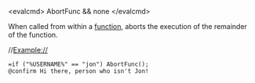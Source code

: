 \<evalcmd\> AbortFunc && none \</evalcmd\>

When called from within a [function](/Manual/evaluator/applicable_contexts/functions/commands.md), aborts the execution of the remainder of the function.

//<Example://>

    =if ("%USERNAME%" == "jon") AbortFunc();
    @confirm Hi there, person who isn't Jon!
